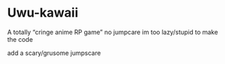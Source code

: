 # Uwu-kawaii
A totally “cringe anime RP game” no jumpcare
im too lazy/stupid to make the code

































































add a scary/grusome jumpscare
